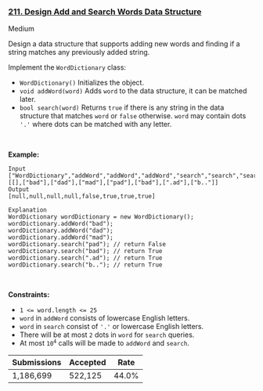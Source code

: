 ### [211. Design Add and Search Words Data Structure](https://leetcode.com/problems/design-add-and-search-words-data-structure/)

Medium

Design a data structure that supports adding new words and finding if a string matches any previously added string.

Implement the `` WordDictionary `` class:

*   `` WordDictionary() `` Initializes the object.
*   `` void addWord(word) `` Adds `` word `` to the data structure, it can be matched later.
*   `` bool search(word) `` Returns `` true `` if there is any string in the data structure that matches `` word `` or `` false `` otherwise. `` word `` may contain dots `` '.' `` where dots can be matched with any letter.

 

<strong class="example">Example:</strong>

```
Input
["WordDictionary","addWord","addWord","addWord","search","search","search","search"]
[[],["bad"],["dad"],["mad"],["pad"],["bad"],[".ad"],["b.."]]
Output
[null,null,null,null,false,true,true,true]

Explanation
WordDictionary wordDictionary = new WordDictionary();
wordDictionary.addWord("bad");
wordDictionary.addWord("dad");
wordDictionary.addWord("mad");
wordDictionary.search("pad"); // return False
wordDictionary.search("bad"); // return True
wordDictionary.search(".ad"); // return True
wordDictionary.search("b.."); // return True
```

 

__Constraints:__

*   `` 1 <= word.length <= 25 ``
*   `` word `` in `` addWord `` consists of lowercase English letters.
*   `` word `` in `` search `` consist of `` '.' `` or lowercase English letters.
*   There will be at most `` 2 `` dots in `` word `` for `` search `` queries.
*   At most <code>10<sup>4</sup></code> calls will be made to `` addWord `` and `` search ``.

| Submissions    | Accepted     | Rate   |
| -------------- | ------------ | ------ |
| 1,186,699 | 522,125 | 44.0% |